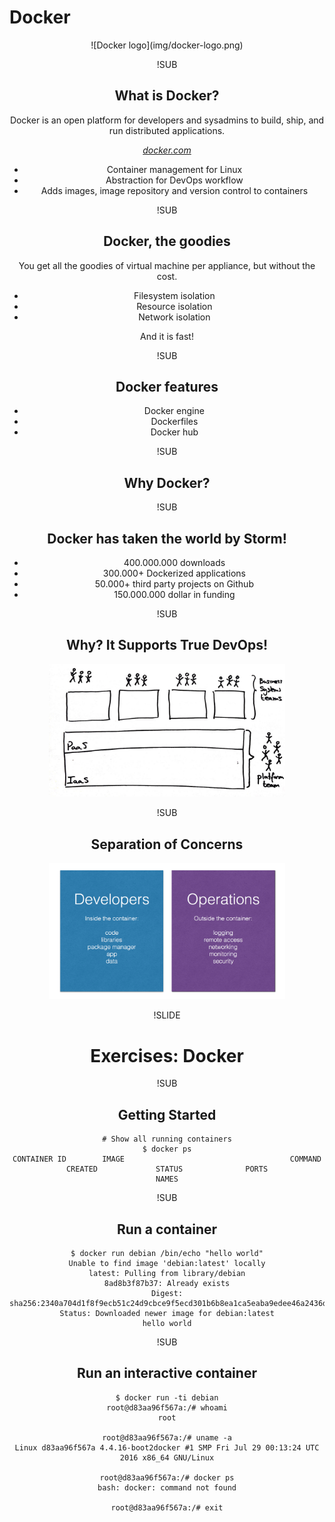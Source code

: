 <!-- .slide: data-background="#6B205E" -->
# Docker

<center>
![Docker logo](img/docker-logo.png) <!-- .element: class="noborder" -->

!SUB
## What is Docker?
Docker is an open platform for developers and sysadmins to build, ship, and run distributed applications.

_[docker.com](https://www.docker.com)_


- Container management for Linux
- Abstraction for DevOps workflow
- Adds images, image repository and version control to containers

!SUB
## Docker, the goodies

You get all the goodies of virtual machine per appliance, but without the cost.

- Filesystem isolation
- Resource isolation
- Network isolation

And it is fast!

!SUB
## Docker features

- Docker engine
- Dockerfiles
- Docker hub


!SUB
## Why Docker?


!SUB
## Docker has taken the world by Storm!

- 400.000.000 downloads
- 300.000+ Dockerized applications
- 50.000+ third party projects on Github
- 150.000.000 dollar in funding

!SUB
## Why? It Supports True DevOps!
<center><div style="width: 75%; height: auto;"><img src="img/true-devops.jpg"/></div></center>


!SUB
## Separation of Concerns
<center><div style="width: 75%; height: auto;"><img src="img/devops-concerns.png"/></div></center>



!SLIDE
<!-- .slide: data-background="#6B205E" -->
# Exercises: Docker

!SUB
## Getting Started

```
# Show all running containers
$ docker ps
CONTAINER ID        IMAGE                                     COMMAND                  CREATED             STATUS              PORTS                                              NAMES
```


!SUB
## Run a container
```
$ docker run debian /bin/echo "hello world"
Unable to find image 'debian:latest' locally
latest: Pulling from library/debian
8ad8b3f87b37: Already exists
Digest: sha256:2340a704d1f8f9ecb51c24d9cbce9f5ecd301b6b8ea1ca5eaba9edee46a2436d
Status: Downloaded newer image for debian:latest
hello world
```


!SUB
## Run an interactive container
```
$ docker run -ti debian
root@d83aa96f567a:/# whoami
root

root@d83aa96f567a:/# uname -a
Linux d83aa96f567a 4.4.16-boot2docker #1 SMP Fri Jul 29 00:13:24 UTC 2016 x86_64 GNU/Linux

root@d83aa96f567a:/# docker ps
bash: docker: command not found

root@d83aa96f567a:/# exit
```
